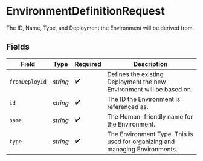 # EnvironmentDefinitionRequest

The ID, Name, Type, and Deployment the Environment will be derived from.




## Fields

| Field                                                                        | Type                                                                         | Required                                                                     | Description                                                                  |
| ---------------------------------------------------------------------------- | ---------------------------------------------------------------------------- | ---------------------------------------------------------------------------- | ---------------------------------------------------------------------------- |
| `fromDeployId`                                                               | *string*                                                                     | :heavy_check_mark:                                                           | Defines the existing Deployment the new Environment will be based on.        |
| `id`                                                                         | *string*                                                                     | :heavy_check_mark:                                                           | The ID the Environment is referenced as.                                     |
| `name`                                                                       | *string*                                                                     | :heavy_check_mark:                                                           | The Human-friendly name for the Environment.                                 |
| `type`                                                                       | *string*                                                                     | :heavy_check_mark:                                                           | The Environment Type. This is used for organizing and managing Environments. |